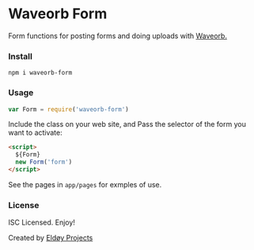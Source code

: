 # Waveorb Form

Form functions for posting forms and doing uploads with [Waveorb.](https://waveorb.com)


### Install

```
npm i waveorb-form
```

### Usage

```js
var Form = require('waveorb-form')
```

Include the class on your web site, and Pass the selector of the form you want to activate:

```html
<script>
  ${Form}
  new Form('form')
</script>
```

See the pages in `app/pages` for exmples of use.

### License

ISC Licensed. Enjoy!

Created by [Eldøy Projects](https://eldoy.com)

